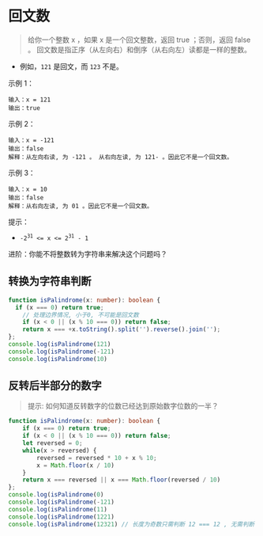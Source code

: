 # 回文数

> 给你一个整数 x ，如果 x 是一个回文整数，返回 true ；否则，返回 false 。
> 回文数是指正序（从左向右）和倒序（从右向左）读都是一样的整数。

- 例如，`121` 是回文，而 `123` 不是。

示例 1：

```
输入：x = 121
输出：true
```

示例 2：

```
输入：x = -121
输出：false
解释：从左向右读, 为 -121 。 从右向左读, 为 121- 。因此它不是一个回文数。
```

示例 3：

```
输入：x = 10
输出：false
解释：从右向左读, 为 01 。因此它不是一个回文数。
```

提示：

- <code>-2<sup>31</sup> <= x <= 2<sup>31</sup> - 1</code>

进阶：你能不将整数转为字符串来解决这个问题吗？

## 转换为字符串判断

```TypeScript
function isPalindrome(x: number): boolean {
  if (x === 0) return true;
    // 处理边界情况, 小于0, 不可能是回文数
    if (x < 0 || (x % 10 === 0)) return false;
    return x === +x.toString().split('').reverse().join('');
};
console.log(isPalindrome(121)
console.log(isPalindrome(-121)
console.log(isPalindrome(10)
```

## 反转后半部分的数字

> 提示: 如何知道反转数字的位数已经达到原始数字位数的一半？

```TypeScript
function isPalindrome(x: number): boolean {
    if (x === 0) return true;
    if (x < 0 || (x % 10 === 0)) return false;
    let reversed = 0;
    while(x > reversed) {
        reversed = reversed * 10 + x % 10;
        x = Math.floor(x / 10)
    }
    return x === reversed || x === Math.floor(reversed / 10)
};
console.log(isPalindrome(0)
console.log(isPalindrome(-121)
console.log(isPalindrome(11)
console.log(isPalindrome(1221)
console.log(isPalindrome(12321) // 长度为奇数只需判断 12 === 12 , 无需判断 3
```
